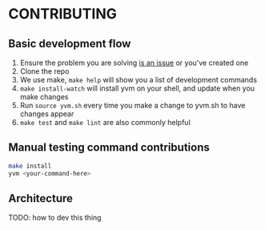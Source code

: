 # CONTRIBUTING

## Basic development flow

1. Ensure the problem you are solving [is an issue](https://github.com/tophat/yvm/issues) or you've created one
1. Clone the repo
1. We use make, `make help` will show you a list of development commands
1. `make install-watch` will install yvm on your shell, and update when you make changes
1. Run `source yvm.sh` every time you make a change to yvm.sh to have changes appear
1. `make test` and `make lint` are also commonly helpful


## Manual testing command contributions

```bash
make install
yvm <your-command-here>
```


## Architecture
TODO: how to dev this thing

